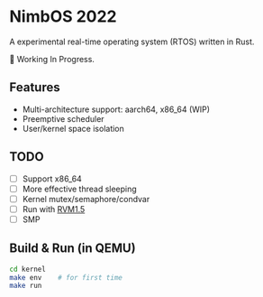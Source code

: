 # NimbOS 2022

A experimental real-time operating system (RTOS) written in Rust.

🚧 Working In Progress.

## Features

* Multi-architecture support: aarch64, x86_64 (WIP)
* Preemptive scheduler
* User/kernel space isolation

## TODO

* [ ] Support x86_64
* [ ] More effective thread sleeping
* [ ] Kernel mutex/semaphore/condvar
* [ ] Run with [RVM1.5](https://github.com/rvm-rtos/RVM1.5)
* [ ] SMP

## Build & Run (in QEMU)

```sh
cd kernel
make env    # for first time
make run
```
